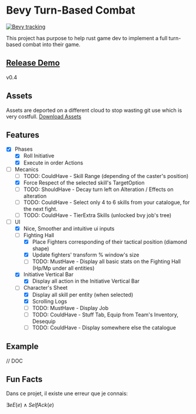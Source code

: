 # Bevy Turn-Based Combat

[![Bevy tracking](https://img.shields.io/badge/Bevy%20tracking-released%20version-lightblue)](https://github.com/bevyengine/bevy/blob/main/docs/plugins_guidelines.md#main-branch-tracking)

This project has purpose to help rust game dev to implement a full turn-based combat into their game.

## [Release Demo](https://fabinistere.github.io/bevy_turn-based_combat/)

v0.4

## Assets

Assets are deported on a different cloud to stop wasting git use which is very costfull.
[Download Assets](https://drive.google.com/drive/folders/1VyAxd2Jsbv0EQ3Z_Ye4U7_Cybimk_Wk0?usp=share_link)

## Features

- [x] Phases
  - [x] Roll Initiative
  - [x] Execute in order Actions
- [ ] Mecanics
  - [ ] TODO: CouldHave - Skill Range (depending of the caster's position)
  - [x] Force Respect of the selected skill's TargetOption
  - [ ] TODO: ShouldHave - Decay turn left on Alteration / Effects on alteration
  - [ ] TODO: CouldHave - Select only 4 to 6 skills from your catalogue, for the next fight.
  - [ ] TODO: CouldHave - TierExtra Skills (unlocked bvy job's tree)
- [ ] UI
  - [x] Nice, Smoother and intuitive ui inputs
  - [ ] Fighting Hall
    - [x] Place Fighters corresponding of their tactical position (diamond shape)
    - [x] Update fighters' transform % window's size
    - [ ] TODO: MustHave - Display all basic stats on the Fighting Hall (Hp/Mp under all entities)
  - [x] Initiative Vertical Bar
    - [x] Display all action in the Initiative Vertical Bar
  - [ ] Character's Sheet
    - [x] Display all skill per entity (when selected)
    - [x] Scrolling Logs
    - [ ] TODO: MustHave - Display Job
    - [ ] TODO: CouldHave - Stuff Tab, Equip from Team's Inventory, Desequip
    - [ ] TODO: CouldHave - Display somewhere else the catalogue

## Example

// DOC

## Fun Facts

Dans ce projet, il existe une erreur que je connais:

$\exists e E(e) \wedge SelfAck(e)$
